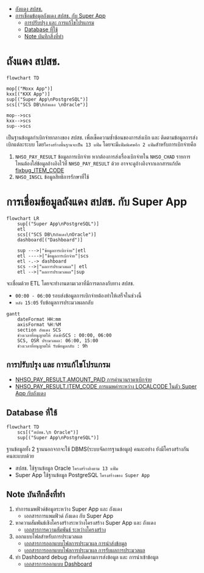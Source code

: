 - [ถังแดง สปสช.](#ถังแดง-สปสช)
- [การเชื่อมข้อมูลถังแดง สปสช. กับ Super App](#การเชื่อมข้อมูลถังแดง-สปสช-กับ-super-app)
  - [การปรับปรุง และ การแก้ไขโปรแกรม](#การปรับปรุง-และ-การแก้ไขโปรแกรม)
  - [Database ที่ใช้](#database-ที่ใช้)
  - [Note บันทึกสิ่งที่ทำ](#note-บันทึกสิ่งที่ทำ)


# ถังแดง สปสช.

```mermaid
flowchart TD

mop[("Moxx App")]
kxx[("KXX App")]
sup[("Super App\nPostgreSQL")]
scs[("SCS DB\nถังแดง \nOracle")]

mop-->scs
kxx-->scs
sup-->scs
```
เป็นฐานข้อมูลกำเบิกจ่ายกลางของ สปสช. เพื่อเช็คความซ้ำซ้อนของการส่งเบิก และ ติดตามข้อมูลการส่งเบิกแต่ละระบบ โดย`โครงสร้างพื้นฐานจะเป็น 13 แฟ้ม` โดยจะมี`แฟ้มพิเศษอีก 2 แฟ้ม`สำหรับการเบิกจ่ายคือ
1. `NHSO_PAY_RESULT` ข้อมูลการเบิกจ่าย หากต้องการส่งเรื่องเบิกจ่ายใน `NHSO_CHAD` รายการไหนต้องใส่ข้อมูลอ้างอิงไว้ที่ `NHSO_PAY_RESULT` ด้วย อาจจะดูอ้างอิงจากเอกสารแก้บัค [fixbug_ITEM_CODE](fix/fixbug_ITEM_CODE.md)
2. `NHSO_INSCL` ข้อมูลสิทธิการรักษาที่ใช้

# การเชื่อมข้อมูลถังแดง สปสช. กับ Super App
```mermaid
flowchart LR
    sup[("Super App\nPostgreSQL")]
    etl
    scs[("SCS DB\nถังแดง\nOracle")]
    dashboard[("Dashboard")]

    sup --->|"ข้อมูลการเบิกจ่าย"|etl
    etl ---->|"ข้อมูลการเบิกจ่าย"|scs
    etl -.-> dashboard
    scs -->|"ผลการประมวลผล"| etl
    etl -->|"ผลการประมวลผล"|sup
```
จะเชื่อมด้วย ETL โดยจะทำงานตามเวลาที่มีการตกลงกับทาง สปสช.
- `00:00 - 06:00` รอบส่งข้อมูลการเบิกจ่ายต้องทำให้เสร็จในช่วงนี้
- `หลัง 15:05` รับข้อมูลการประมวลผลกลับ

```mermaid
gantt
    dateFormat HH:mm
    axisFormat %H:%M
    section ถังแดง SCS
    ช่วงเวลาที่อนุญาตให้ ส่งเข้าSCS : 00:00, 06:00
    SCS, OSR ประมวลผล: 06:00, 15:00
    ช่วงเวลาที่อนุญาตให้ รับข้อมูลกลับ : 9h
```

## การปรับปรุง และ การแก้ไขโปรแกรม
- [NHSO_PAY_RESULT.AMOUNT_PAID การคำนวนราคาเบิกจ่าย](fix/AMOUNT_PAID.md)
- [NHSO_PAY_RESULT.ITEM_CODE การแมพค่าระหว่าง LOCALCODE ในตัว Super App กับถังแดง](fix/fixbug_ITEM_CODE.md)

## Database ที่ใช้

```mermaid
flowchart TD
    scs[("สปสช.\n Oracle")]
    sup[("Super App\nPostgreSQL")]
```
ฐานข้อมูลทั้ง 2 ฐานนอกจากจะใช้ DBMS(ระบบจัดการฐานข้อมูล) คนละอย่าง ยังมีโครงสร้างกันคนละแบบด้วย
- สปสช. ใช้ฐานข้อมูล Oracle `โครงสร้างอิงตาม 13 แฟ้ม`
- Super App ใช้ฐานข้อมูล PostgreSQL `โครงสร้างของ Super App`

## Note บันทึกสิ่งที่ทำ
1. ทำการแมพฟิวด์ข้อมูลระหว่าง Super App และ ถังแดง
   - เอกสารการแพมฟิวด์ ถังแดง กับ Super App
2. หาความสัมพันธ์เชิงโครงสร้างระหว่างโครงสร้าง Super App และ ถังแดง
   - [เอกสารการความสัมพันธ์ ระหว่างโครงสร้าง](relation.md)
3. ออกแบบโฟลสำหรับการประมวลผล
   - [เอกสารการออกแบบโฟลการประมวผล การนำส่งข้อมูล](super-app-to-srs.md)
   - [เอกสารการออกแบบโฟลการประมวผล การรับผลการประมวลผล](srs-to-super-app.md)
4. ทำ Dashboard debug สำหรับติดตามการส่งข้อมูล และ การนำเข้าข้อมูล
   - [เอกสารการออกแบบ Dashboard](scs-dashboard.md)

